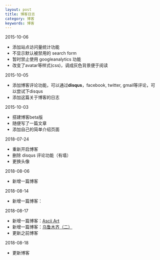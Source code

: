 ```yaml
---
layout: post
title: 博客日志
category: 博客
keywords: 博客
---
```


2015-10-06

 - 添加站点访问量统计功能
 - 不显示默认被禁用的 search form
 - 暂时禁止使用 googleanalytics 功能
 - 改变了avatar等样式(css)，调成灰色背景便于阅读


2015-10-05
 
 - 添加博客评论功能，可以通过**disqus**，facebook, twitter, gmail等评论，可以尝试下disqus
 - 添加这篇关于博客的日志

2015-10-03

 - 搭建博客beta版
 - 随便写了一篇文章
 - 添加自己的简单介绍页面

2018-07-24

 - 重新开启博客
 - 删除 disqus 评论功能（有墙）
 - 更换头像

2018-08-06

 - 新增一篇博客

2018-08-14
 
 - 新增一篇博客：
 
2018-08-17
 
 - 新增一篇博客：[Ascii Art](http://guojianzhu.com/2018/08/16/Ascii%E8%89%BA%E6%9C%AF.html)
 - 新增一篇博客：[乌鲁木齐（二）](http://guojianzhu.com/2018/08/10/%E4%B9%8C%E9%B2%81%E6%9C%A8%E9%BD%90_2.html)
 - 更新之前博客

2018-08-18

 - 更新博客
